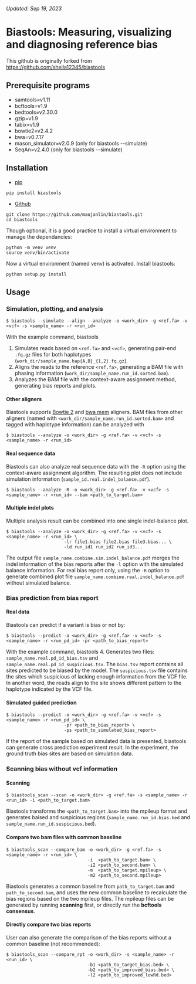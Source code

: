 
_Updated: Sep 19, 2023_
# Biastools: Measuring, visualizing and diagnosing reference bias

This github is originally forked from https://github.com/sheila12345/biastools

## Prerequisite programs
- samtools=v1.11
- bcftools=v1.9
- bedtools=v2.30.0
- gzip=v1.9
- tabix=v1.9
- bowtie2=v2.4.2
- bwa=v0.7.17
- mason_simulator=v2.0.9 (only for biastools --simulate)
- SeqAn=v2.4.0 (only for biastools --simulate)
  

## Installation
- [pip](https://pypi.org/project/biastools/)
```
pip install biastools
```
- [Github](https://github.com/maojanlin/biastools.git)
```
git clone https://github.com/maojanlin/biastools.git
cd biastools
```
Though optional, it is a good practice to install a virtual environment to manage the dependancies:

```
python -m venv venv
source venv/bin/activate
```
Now a virtual environment (named venv) is activated. Install biastools:

```
python setup.py install
```


## Usage

### Simulation, plotting, and analysis
```
$ biastools --simulate --align --analyze -o <work_dir> -g <ref.fa> -v <vcf> -s <sample_name> -r <run_id>
```

With the example command, biastools 
1. Simulates reads based on `<ref.fa>` and `<vcf>`, generating pair-end `.fq.gz` files for both haplotypes (`work_dir/sample_name.hap{A,B}_{1,2}.fq.gz`). 
2. Aligns the reads to the reference `<ref.fa>`, generating a BAM file with phasing information (`work_dir/sample_name.run_id.sorted.bam`).
3. Analyzes the BAM file with the context-aware assignment method, generating bias reports and plots.

#### Other aligners
Biastools supports [Bowtie 2](https://github.com/BenLangmead/bowtie2) and [bwa mem](https://github.com/lh3/bwa) aligners. BAM files from other aligners (named with `<work_dir/sample_name.run_id.sorted.bam>` and tagged with haplotype information) can be analyzed with

```
$ biastools --analyze -o <work_dir> -g <ref.fa> -v <vcf> -s <sample_name> -r <run_id>
```

#### Real sequence data
Biastools can also analyze real sequence data with the `-R` option using the context-aware assignment algorithm. The resulting plot does not include simulation information (`sample_id.real.indel_balance.pdf`).
```
$ biastools --analyze -R -o <work_dir> -g <ref.fa> -v <vcf> -s <sample_name> -r <run_id> --bam <path_to_target.bam>
```



#### Multiple indel plots
Multiple analysis result can be combined into one single indel-balance plot.
```
$ biastools --analyze -o <work_dir> -g <ref.fa> -v <vcf> -s <sample_name> -r <run_id> \
                      -lr file1.bias file2.bias file3.bias... \
                      -ld run_id1 run_id2 run_id3...
```

The output file `sample_name.combine.sim.indel_balance.pdf` merges the indel information of the bias reports after the `-l` option with the simulated balance information. For real bias report only, using the `-R` option to generate combined plot file `sample_name.combine.real.indel_balance.pdf` without simulated balance.


### Bias prediction from bias report
#### Real data
Biastools can predict if a variant is bias or not by:

```
$ biastools --predict -o <work_dir> -g <ref.fa> -v <vcf> -s <sample_name> -r <run_pd_id> -pr <path_to_bias_report>
```

With the example command, biastools
4. Generates two files: `sample_name.real.pd_id_bias.tsv` and `sample_name.real.pd_id_suspicious.tsv`. The `bias.tsv` report contains all sites predicted to be biased by the model. The `suspicious.tsv` file contains the sites which suspicious of lacking enough information from the VCF file. In another word, the reads align to the site shows different pattern to the haplotype indicated by the VCF file. 

#### Simulated guided prediction

```
$ biastools --predict -o <work_dir> -g <ref.fa> -v <vcf> -s <sample_name> -r <run_pd_id> \
                      -pr <path_to_bias_report> \
                      -ps <path_to_simulated_bias_report>
```

If the report of the sample based on simulated data is presented, biastools can generate cross prediction experiment result. In the experiment, the ground truth bias sites are based on simulation data.

### Scanning bias without vcf information
#### Scanning
```
$ biastools_scan --scan -o <work_dir> -g <ref.fa> -s <sample_name> -r <run_id> -i <path_to_target.bam>
```

Biastools transforms the `<path_to_target.bam>` into the mpileup format and generates baised and suspicious regions (`sample_name.run_id.bias.bed` and `sample_name.run_id.suspicious.bed`).


#### Compare two bam files with common baseline
```
$ biastools_scan --compare_bam -o <work_dir> -g <ref.fa> -s <sample_name> -r <run_id> \
                               -i  <path_to_target.bam> \
                               -i2 <path_to_second.bam> \
                               -m  <path_to_target.mpileup> \
                               -m2 <path_to_second.mpileup>
```
Biastools generates a common baseline from `path_to_target.bam` and `path_to_second.bam`, and uses the new common baseline to recalculate the bias regions based on the two mpileup files. The mpileup files can be generated by running **scanning** first, or directly run the **bcftools consensus**.



#### Directly compare two bias reports
User can also generate the comparison of the bias reports without a common baseline (not recommended):
```
$ biastools_scan --compare_rpt -o <work_dir> -s <sample_name> -r <run_id> \
                               -b1 <path_to_target_bias.bed> \
                               -b2 <path_to_improved_bias.bed> \
                               -l2 <path_to_improved_lowRd.bed>
```




